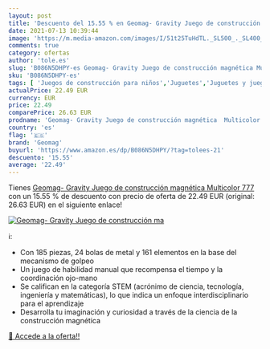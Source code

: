 ```yaml
---
layout: post
title: 'Descuento del 15.55 % en Geomag- Gravity Juego de construcción ma'
date: 2021-07-13 10:39:44
image: 'https://m.media-amazon.com/images/I/51t25TuHdTL._SL500_._SL400_.jpg'
comments: true
category: ofertas
author: 'tole.es'
slug: 'B086N5DHPY-es Geomag- Gravity Juego de construcción magnética Multicolor...'
sku: 'B086N5DHPY-es'
tags: [ 'Juegos de construcción para niños','Juguetes','Juguetes y juegos','Sets de construcción magnéticas','geomag','geomag-', ]
actualPrice: 22.49 EUR
currency: EUR
price: 22.49
comparePrice: 26.63 EUR
prodname: 'Geomag- Gravity Juego de construcción magnética  Multicolor  777 '
country: 'es'
flag: '🇪🇸'
brand: 'Geomag'
buyurl: 'https://www.amazon.es/dp/B086N5DHPY/?tag=tolees-21'
descuento: '15.55'
average: '22.49'
---
```


Tienes [Geomag- Gravity Juego de construcción magnética  Multicolor  777 ](https://www.amazon.es/dp/B086N5DHPY/?tag=tolees-21) con un 15.55 % de descuento con precio de oferta de 22.49 EUR (original: 26.63 EUR) en el siguiente enlace!

[![Geomag- Gravity Juego de construcción ma](https://m.media-amazon.com/images/I/51t25TuHdTL._SL500_._SL400_.jpg)](https://www.amazon.es/dp/B086N5DHPY/?tag=tolees-21)

ℹ️:

- Con 185 piezas, 24 bolas de metal y 161 elementos en la base del mecanismo de golpeo
- Un juego de habilidad manual que recompensa el tiempo y la coordinación ojo-mano
- Se califican en la categoría STEM (acrónimo de ciencia, tecnología, ingeniería y matemáticas), lo que indica un enfoque interdisciplinario para el aprendizaje
- Desarrolla tu imaginación y curiosidad a través de la ciencia de la construcción magnética

[🛒 Accede a la oferta!!](https://www.amazon.es/dp/B086N5DHPY/?tag=tolees-21)
